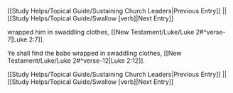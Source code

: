 [[Study Helps/Topical Guide/Sustaining Church Leaders|Previous Entry]]  ||  [[Study Helps/Topical Guide/Swallow [verb]|Next Entry]]

 wrapped him in swaddling clothes, [[New Testament/Luke/Luke 2#^verse-7|Luke 2:7]].

 Ye shall find the babe wrapped in swaddling clothes, [[New Testament/Luke/Luke 2#^verse-12|Luke 2:12]].

[[Study Helps/Topical Guide/Sustaining Church Leaders|Previous Entry]]  ||  [[Study Helps/Topical Guide/Swallow [verb]|Next Entry]]